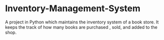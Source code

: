 # Inventory-Management-System
A project in Python which maintains the inventory system of a book store. It keeps the track of how many books are purchased , sold, and added to the shop.
